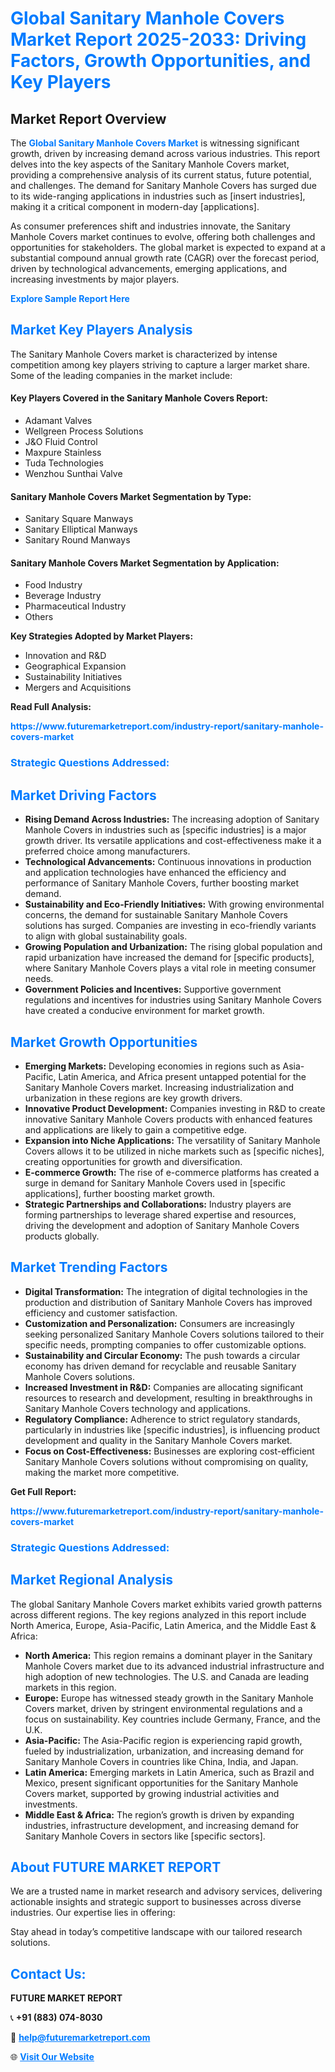 <h1 style="color: #007BFF;">Global Sanitary Manhole Covers Market Report 2025-2033: Driving Factors, Growth Opportunities, and Key Players</h1>

<section id="overview">
<h2>Market Report Overview</h2>
<p>The <a href="https://www.futuremarketreport.com/industry-report/sanitary-manhole-covers-market" style="color: #007BFF; text-decoration: none;"><strong>Global Sanitary Manhole Covers Market</strong></a> is witnessing significant growth, driven by increasing demand across various industries. This report delves into the key aspects of the Sanitary Manhole Covers market, providing a comprehensive analysis of its current status, future potential, and challenges. The demand for Sanitary Manhole Covers has surged due to its wide-ranging applications in industries such as [insert industries], making it a critical component in modern-day [applications].</p>
<p>As consumer preferences shift and industries innovate, the Sanitary Manhole Covers market continues to evolve, offering both challenges and opportunities for stakeholders. The global market is expected to expand at a substantial compound annual growth rate (CAGR) over the forecast period, driven by technological advancements, emerging applications, and increasing investments by major players.</p>
</section>

<section id="overview">
<p><a href="https://www.futuremarketreport.com/request-sample/reportId=29229" style="color: #007BFF; text-decoration: none;"><strong>Explore Sample Report Here</strong></a></p>
</section>

<section id="key-players">
<h2 style="color: #007BFF;">Market Key Players Analysis</h2>
<p>The Sanitary Manhole Covers market is characterized by intense competition among key players striving to capture a larger market share. Some of the leading companies in the market include:</p>
<h4>Key Players Covered in the Sanitary Manhole Covers Report:</h4>
<ul><li>Adamant Valves</li><li>Wellgreen Process Solutions</li><li>J&amp;O Fluid Control</li><li>Maxpure Stainless</li><li>Tuda Technologies</li><li>Wenzhou Sunthai Valve</li></ul>
<h4>Sanitary Manhole Covers Market Segmentation by Type:</h4>
<ul><li>Sanitary Square Manways</li><li>Sanitary Elliptical Manways</li><li>Sanitary Round Manways</li></ul>

<h4>Sanitary Manhole Covers Market Segmentation by Application:</h4>
<ul><li>Food Industry</li><li>Beverage Industry</li><li>Pharmaceutical Industry</li><li>Others</li></ul>
<p><strong>Key Strategies Adopted by Market Players:</strong></p>
<ul>
<li>Innovation and R&D</li>
<li>Geographical Expansion</li>
<li>Sustainability Initiatives</li>
<li>Mergers and Acquisitions</li>
</ul>
</section>

<section>
<p><strong>Read Full Analysis: </strong></p><a href="https://www.futuremarketreport.com/industry-report/sanitary-manhole-covers-market" style="color: #007BFF; text-decoration: none;"><strong>https://www.futuremarketreport.com/industry-report/sanitary-manhole-covers-market</strong></a>
<h3 style="color: #007BFF;">Strategic Questions Addressed:</h3>
</section>

<section id="driving-factors">
<h2 style="color: #007BFF;">Market Driving Factors</h2>
<ul>
<li><strong>Rising Demand Across Industries:</strong> The increasing adoption of Sanitary Manhole Covers in industries such as [specific industries] is a major growth driver. Its versatile applications and cost-effectiveness make it a preferred choice among manufacturers.</li>
<li><strong>Technological Advancements:</strong> Continuous innovations in production and application technologies have enhanced the efficiency and performance of Sanitary Manhole Covers, further boosting market demand.</li>
<li><strong>Sustainability and Eco-Friendly Initiatives:</strong> With growing environmental concerns, the demand for sustainable Sanitary Manhole Covers solutions has surged. Companies are investing in eco-friendly variants to align with global sustainability goals.</li>
<li><strong>Growing Population and Urbanization:</strong> The rising global population and rapid urbanization have increased the demand for [specific products], where Sanitary Manhole Covers plays a vital role in meeting consumer needs.</li>
<li><strong>Government Policies and Incentives:</strong> Supportive government regulations and incentives for industries using Sanitary Manhole Covers have created a conducive environment for market growth.</li>
</ul>
</section>

<section id="growth-opportunities">
<h2 style="color: #007BFF;">Market Growth Opportunities</h2>
<ul>
<li><strong>Emerging Markets:</strong> Developing economies in regions such as Asia-Pacific, Latin America, and Africa present untapped potential for the Sanitary Manhole Covers market. Increasing industrialization and urbanization in these regions are key growth drivers.</li>
<li><strong>Innovative Product Development:</strong> Companies investing in R&D to create innovative Sanitary Manhole Covers products with enhanced features and applications are likely to gain a competitive edge.</li>
<li><strong>Expansion into Niche Applications:</strong> The versatility of Sanitary Manhole Covers allows it to be utilized in niche markets such as [specific niches], creating opportunities for growth and diversification.</li>
<li><strong>E-commerce Growth:</strong> The rise of e-commerce platforms has created a surge in demand for Sanitary Manhole Covers used in [specific applications], further boosting market growth.</li>
<li><strong>Strategic Partnerships and Collaborations:</strong> Industry players are forming partnerships to leverage shared expertise and resources, driving the development and adoption of Sanitary Manhole Covers products globally.</li>
</ul>
</section>

<section id="trending-factors">
<h2 style="color: #007BFF;">Market Trending Factors</h2>
<ul>
<li><strong>Digital Transformation:</strong> The integration of digital technologies in the production and distribution of Sanitary Manhole Covers has improved efficiency and customer satisfaction.</li>
<li><strong>Customization and Personalization:</strong> Consumers are increasingly seeking personalized Sanitary Manhole Covers solutions tailored to their specific needs, prompting companies to offer customizable options.</li>
<li><strong>Sustainability and Circular Economy:</strong> The push towards a circular economy has driven demand for recyclable and reusable Sanitary Manhole Covers solutions.</li>
<li><strong>Increased Investment in R&D:</strong> Companies are allocating significant resources to research and development, resulting in breakthroughs in Sanitary Manhole Covers technology and applications.</li>
<li><strong>Regulatory Compliance:</strong> Adherence to strict regulatory standards, particularly in industries like [specific industries], is influencing product development and quality in the Sanitary Manhole Covers market.</li>
<li><strong>Focus on Cost-Effectiveness:</strong> Businesses are exploring cost-efficient Sanitary Manhole Covers solutions without compromising on quality, making the market more competitive.</li>
</ul>
</section>

<section>
<p><strong>Get Full Report: </strong></p><a href="https://www.futuremarketreport.com/industry-report/sanitary-manhole-covers-market" style="color: #007BFF; text-decoration: none;"><strong>https://www.futuremarketreport.com/industry-report/sanitary-manhole-covers-market</strong></a>
<h3 style="color: #007BFF;">Strategic Questions Addressed:</h3>
</section>


<section id="regional-analysis">
<h2 style="color: #007BFF;">Market Regional Analysis</h2>
<p>The global Sanitary Manhole Covers market exhibits varied growth patterns across different regions. The key regions analyzed in this report include North America, Europe, Asia-Pacific, Latin America, and the Middle East & Africa:</p>
<ul>
<li><strong>North America:</strong> This region remains a dominant player in the Sanitary Manhole Covers market due to its advanced industrial infrastructure and high adoption of new technologies. The U.S. and Canada are leading markets in this region.</li>
<li><strong>Europe:</strong> Europe has witnessed steady growth in the Sanitary Manhole Covers market, driven by stringent environmental regulations and a focus on sustainability. Key countries include Germany, France, and the U.K.</li>
<li><strong>Asia-Pacific:</strong> The Asia-Pacific region is experiencing rapid growth, fueled by industrialization, urbanization, and increasing demand for Sanitary Manhole Covers in countries like China, India, and Japan.</li>
<li><strong>Latin America:</strong> Emerging markets in Latin America, such as Brazil and Mexico, present significant opportunities for the Sanitary Manhole Covers market, supported by growing industrial activities and investments.</li>
<li><strong>Middle East & Africa:</strong> The region’s growth is driven by expanding industries, infrastructure development, and increasing demand for Sanitary Manhole Covers in sectors like [specific sectors].</li>
</ul>
</section>

<footer>
<h2 style="color: #007BFF;">About FUTURE MARKET REPORT</h2>
<p>We are a trusted name in market research and advisory services, delivering actionable insights and strategic support to businesses across diverse industries. Our expertise lies in offering:</p>

<p>Stay ahead in today’s competitive landscape with our tailored research solutions.</p>

<h2 style="color: #007BFF;">Contact Us:</h2>
<p><strong>FUTURE MARKET REPORT</strong></p>
<p>📞 <strong>+91 (883) 074-8030</strong></p>
<p>📧 <strong><a href="mailto:help@futuremarketreport.com" style="color: #007BFF;">help@futuremarketreport.com</a></strong></p>
<p>🌐 <strong><a href="https://www.futuremarketreport.com/" style="color: #007BFF;">Visit Our Website</a></strong></p>
</footer>